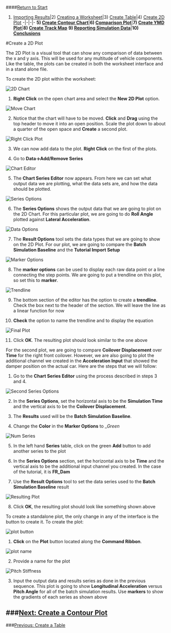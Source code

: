 ####[Return to Start](1_Tutorial_3.md)

1) [Importing Results](2_Importing_Results.md)|2) [Creating a Worksheet](3_Create_Worksheet.md)|3) [Create Table](4_CreateTable.md)|4) [Create 2D Plot](5_2DChart.md)
-|-|-|-
__5) [Create Contour Chart](6_ContourChart.md)__|__6) [Comparison Plot](7_CompPlot.md)__|__7) [Create YMD Plot](8_YMDPlot.md)__|__8) [Create Track Map](9_TrackMap.md)__
__9) [Reporting Simulation Data](10_SimReport.md)__|__10) [Conclusions](11_Conclusion.md)__

#Create a 2D Plot

The 2D Plot is a visual tool that can show any comparison of data between the x and y axis. This will be used for any multitude of vehicle components. Like the table, the plots can be created in both the worksheet interface and in a stand alone file.

To create the 2D plot within the worksheet:

![2D Chart](../img/new_2dchart.png)

1) __Right Click__ on the open chart area and select the __New 2D Plot__ option.

![Move Chart](../img/chart_area.png)

2) Notice that the chart will have to be moved. __Click__ and __Drag__ using the top header to move it into an open position. Scale the plot down to about a quarter of the open space and __Create__ a second plot.

![Right Click Plot](../img/rightclickplot.png)

3) We can now add data to the plot. __Right Click__ on the first of the plots.

4) Go to __Data->Add/Remove Series__

![Chart Editor](../img/chart_editor.png)

5) The __Chart Series Editor__ now appears. From here we can set what output data we are plotting, what the data sets are, and how the data should be plotted. 

![Series Options](../img/series_options.png)

6) The __Series Options__ shows the output data that we are going to plot on the 2D Chart. For this particular plot, we are going to do __Roll Angle__ plotted against __Lateral Acceleration__. 

![Data Options](../img/data_options.png)

7) The __Result Options__ tool sets the data types that we are going to show on the 2D Plot. For our plot, we are going to compare the __Batch Simulation Baseline__ and the __Tutorial Import Setup__

![Marker Options](../img/line_marker_options.png)

8) The __marker options__ can be used to display each raw data point or a line connecting the step points. We are going to put a trendline on this plot, so set this to __marker__.

![Trendline](../img/trendline.png)

9) The bottom section of the editor has the option to create a __trendline__. Check the box next to the header of the section. We will leave the line as a linear function for now

10) __Check__ the option to name the trendline and to display the equation

![Final Plot](../img/final_plot.png)

11) Click __OK__. The resulting plot should look similar to the one above



For the second plot, we are going to compare __Coilover Displacement__ over __Time__ for the right front coilover. However, we are also going to plot the additional channel we created in the __Acceleration Input__ that showed the damper position on the actual car. Here are the steps that we will follow:

1) Go to the __Chart Series Editor__ using the process described in steps 3 and 4.

![Second Series Options](../img/series_options2.png)

2) In the __Series Options__, set the horizontal axis to be the __Simulation Time__ and the vertical axis to be the __Coilover Displacement__.

3) The __Results__ used will be the __Batch Simulation Baseline__.

4) Change the __Color__ in the __Marker Options__ to __Green_

![Num Series](../img/num_series.png)

5) In the left hand __Series__ table, click on the green __Add__ button to add another series to the plot

6) In the __Series Options__ section, set the horizontal axis to be __Time__ and the vertical axis to be the additional input channel you created. In the case of the tutorial, it is __FR_Dam__

7) Use the __Result Options__ tool to set the data series used to the __Batch Simulation Baseline__ result

![Resulting Plot](../img/real_vs_sim.png)

8) Click __OK__, the resulting plot should look like something shown above

To create a standalone plot, the only change in any of the interface is the button to create it. To create the plot:

![plot button](../img/plot_button.png)

1) __Click__ on the __Plot__ button located along the __Command Ribbon__.

![plot name](../img/plot_name.png)

2) Provide a name for the plot

![Pitch Stiffness](../img/pitch_plot.png)

3) Input the output data and results series as done in the previous sequence. This plot is going to show __Longitudinal Acceleration__ versus __Pitch Angle__ for all of the batch simulation results. Use __markers__ to show the gradients of each series as shown above

###[Next: Create a Contour Plot](6_ContourChart.md)
---
###[Previous: Create a Table](4_CreateTable.md)
